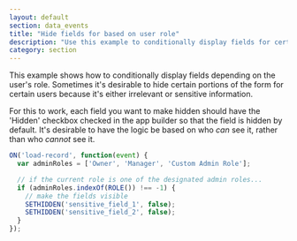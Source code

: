 ```yaml
---
layout: default
section: data_events
title: "Hide fields for based on user role"
description: "Use this example to conditionally display fields for certain user roles"
category: section
---
```


This example shows how to conditionally display fields depending on the user's role. Sometimes it's desirable to hide certain portions of the form for certain users because it's either irrelevant or sensitive information.

For this to work, each field you want to make hidden should have the 'Hidden' checkbox checked in the app builder so that the field is hidden by default. It's desirable to have the logic be based on who _can_ see it, rather than who _cannot_ see it.

```js
ON('load-record', function(event) {
  var adminRoles = ['Owner', 'Manager', 'Custom Admin Role'];

  // if the current role is one of the designated admin roles...
  if (adminRoles.indexOf(ROLE()) !== -1) {
    // make the fields visible
    SETHIDDEN('sensitive_field_1', false);
    SETHIDDEN('sensitive_field_2', false);
  }
});
```
